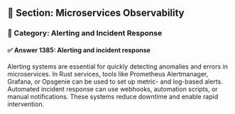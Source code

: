 ## 📘 Section: Microservices Observability
### 🔹 Category: Alerting and Incident Response
#### ✅ Answer 1385: Alerting and incident response

Alerting systems are essential for quickly detecting anomalies and errors in microservices. In Rust services, tools like Prometheus Alertmanager, Grafana, or Opsgenie can be used to set up metric- and log-based alerts. Automated incident response can use webhooks, automation scripts, or manual notifications. These systems reduce downtime and enable rapid intervention.
